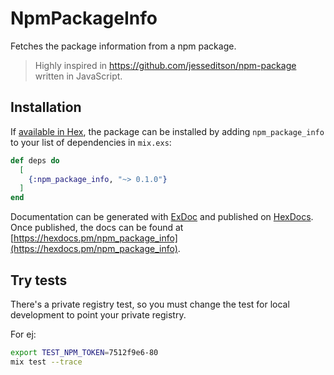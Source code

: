 # NpmPackageInfo

Fetches the package information from a npm package.
> Highly inspired in https://github.com/jesseditson/npm-package written in JavaScript.

## Installation

If [available in Hex](https://hex.pm/docs/publish), the package can be installed
by adding `npm_package_info` to your list of dependencies in `mix.exs`:

```elixir
def deps do
  [
    {:npm_package_info, "~> 0.1.0"}
  ]
end
```

Documentation can be generated with [ExDoc](https://github.com/elixir-lang/ex_doc)
and published on [HexDocs](https://hexdocs.pm). Once published, the docs can
be found at [https://hexdocs.pm/npm_package_info](https://hexdocs.pm/npm_package_info).


## Try tests

There's a private registry test, so you must change the test for local development to point your private registry.

For ej:
```sh
export TEST_NPM_TOKEN=7512f9e6-80
mix test --trace
```